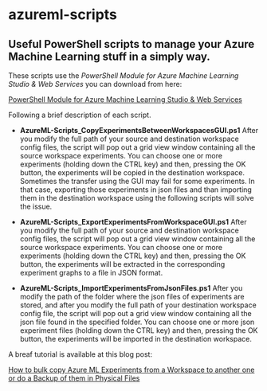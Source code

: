 # azureml-scripts
## Useful PowerShell scripts to manage your Azure Machine Learning stuff in a simply way.

These scripts use the *PowerShell Module for Azure Machine Learning Studio & Web Services* you can download from here:

[PowerShell Module for Azure Machine Learning Studio & Web Services](https://github.com/hning86/azuremlps)

Following a brief description of each script.



* **AzureML-Scripts_CopyExperimentsBetweenWorkspacesGUI.ps1**
After you modify the full path of your source and destination workspace config files, the script will pop out a grid view window containing all the source workspace experiments. You can choose one or more experiments (holding down the CTRL key) and then, pressing the OK button, the experiments will be copied in the destination workspace.
Sometimes the transfer using the GUI may fail for some experiments. In that case, exporting those experiments in json files and than importing them in the destination workspace using the following scripts will solve the issue.

* **AzureML-Scripts_ExportExperimentsFromWorkspaceGUI.ps1**
After you modify the full path of your source and destination workspace config files, the script will pop out a grid view window containing all the source workspace experiments. You can choose one or more experiments (holding down the CTRL key) and then, pressing the OK button, the experiments will be extracted in the corresponding experiment graphs to a file in JSON format.

* **AzureML-Scripts_ImportExperimentsFromJsonFiles.ps1**
After you modify the path of the folder where the json files of experiments are stored, and after you modify the full path of your destination workspace config file, the script will pop out a grid view window containing all the json file found in the specified folder. You can choose one or more json experiment files (holding down the CTRL key) and then, pressing the OK button, the experiments will be imported in the destination workspace.

A breaf tutorial is available at this blog post:

[How to bulk copy Azure ML Experiments from a Workspace to another one or do a Backup of them in Physical Files](http://blogs.solidq.com/en/businessanalytics/bulk-copy-azure-ml-experiments-workspace-another-backup-physical-files)

